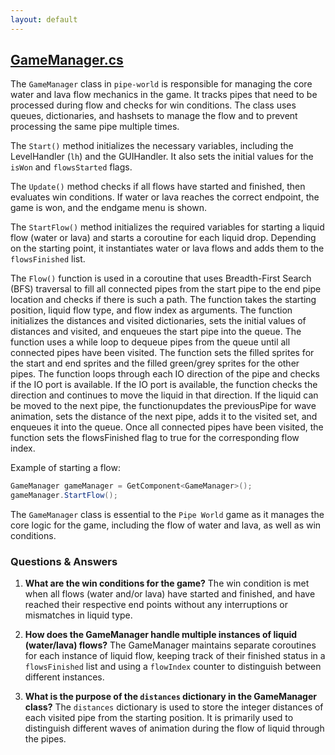 ```yaml
---
layout: default
---
```


## [GameManager.cs](https://github.com/corovcam/pipe-world/blob/main/Assets/Scripts/GameManager.cs)

The `GameManager` class in `pipe-world` is responsible for managing the core water and lava flow mechanics in the game. It tracks pipes that need to be processed during flow and checks for win conditions. The class uses queues, dictionaries, and hashsets to manage the flow and to prevent processing the same pipe multiple times.

The `Start()` method initializes the necessary variables, including the LevelHandler (`lh`) and the GUIHandler. It also sets the initial values for the `isWon` and `flowsStarted` flags.

The `Update()` method checks if all flows have started and finished, then evaluates win conditions. If water or lava reaches the correct endpoint, the game is won, and the endgame menu is shown.

The `StartFlow()` method initializes the required variables for starting a liquid flow (water or lava) and starts a coroutine for each liquid drop. Depending on the starting point, it instantiates water or lava flows and adds them to the `flowsFinished` list.

The `Flow()` function is used in a coroutine that uses Breadth-First Search (BFS) traversal to fill all connected pipes from the start pipe to the end pipe location and checks if there is such a path. The function takes the starting position, liquid flow type, and flow index as arguments. The function initializes the distances and visited dictionaries, sets the initial values of distances and visited, and enqueues the start pipe into the queue. The function uses a while loop to dequeue pipes from the queue until all connected pipes have been visited. The function sets the filled sprites for the start and end sprites and the filled green/grey sprites for the other pipes. The function loops through each IO direction of the pipe and checks if the IO port is available. If the IO port is available, the function checks the direction and continues to move the liquid in that direction. If the liquid can be moved to the next pipe, the functionupdates the previousPipe for wave animation, sets the distance of the next pipe, adds it to the visited set, and enqueues it into the queue. Once all connected pipes have been visited, the function sets the flowsFinished flag to true for the corresponding flow index.

Example of starting a flow:

```csharp
GameManager gameManager = GetComponent<GameManager>();
gameManager.StartFlow();
```

The `GameManager` class is essential to the `Pipe World` game as it manages the core logic for the game, including the flow of water and lava, as well as win conditions.

### Questions & Answers

1. **What are the win conditions for the game?**
   The win condition is met when all flows (water and/or lava) have started and finished, and have reached their respective end points without any interruptions or mismatches in liquid type.

2. **How does the GameManager handle multiple instances of liquid (water/lava) flows?**
   The GameManager maintains separate coroutines for each instance of liquid flow, keeping track of their finished status in a `flowsFinished` list and using a `flowIndex` counter to distinguish between different instances.

3. **What is the purpose of the `distances` dictionary in the GameManager class?**
   The `distances` dictionary is used to store the integer distances of each visited pipe from the starting position. It is primarily used to distinguish different waves of animation during the flow of liquid through the pipes.